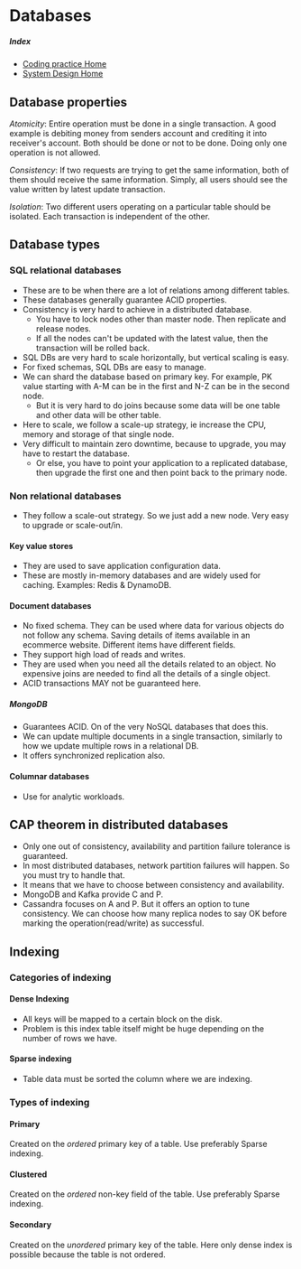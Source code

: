 # Databases

##### Index
- [Coding practice Home](..)
- [System Design Home](.)

## Database properties

*Atomicity*: Entire operation must be done in a single transaction. A good example is debiting money from 
senders account and crediting it into receiver's account. Both should be done or not to be done. Doing only one operation 
is not allowed.

*Consistency*: If two requests are trying to get the same information, both of them should receive the same information.
Simply, all users should see the value written by latest update transaction.

*Isolation*: Two different users operating on a particular table should be isolated. Each transaction is independent of the other.

## Database types

### SQL relational databases
- These are to be when there are a lot of relations among different tables.
- These databases generally guarantee ACID properties.
- Consistency is very hard to achieve in a distributed database. 
  - You have to lock nodes other than master node. Then replicate and release nodes.
  - If all the nodes can't be updated with the latest value, then the transaction will be rolled back.
- SQL DBs are very hard to scale horizontally, but vertical scaling is easy.
- For fixed schemas, SQL DBs are easy to manage.
- We can shard the database based on primary key. For example, PK value starting with A-M can be in the first and N-Z can be in the second node.
  - But it is very hard to do joins because some data will be one table and other data will be other table.
- Here to scale, we follow a scale-up strategy, ie increase the CPU, memory and storage of that single node.
- Very difficult to maintain zero downtime, because to upgrade, you may have to restart the database. 
  - Or else, you have to point your application to a replicated database, then upgrade the first one and then point back to the primary node.

### Non relational databases
- They follow a scale-out strategy. So we just add a new node. Very easy to upgrade or scale-out/in.  

#### Key value stores
- They are used to save application configuration data.
- These are mostly in-memory databases and are widely used for caching. Examples: Redis & DynamoDB.

#### Document databases
- No fixed schema. They can be used where data for various objects do not follow any schema. Saving details of items available
in an ecommerce website. Different items have different fields.
- They support high load of reads and writes.
- They are used when you need all the details related to an object. No expensive joins are needed to find all the details of a single object.
- ACID transactions MAY not be guaranteed here.

##### MongoDB
- Guarantees ACID. On of the very NoSQL databases that does this.
- We can update multiple documents in a single transaction, similarly to how we update multiple rows in a relational DB.
- It offers synchronized replication also.

#### Columnar databases
- Use for analytic workloads. 

## CAP theorem in distributed databases
- Only one out of consistency, availability and partition failure tolerance is guaranteed.
- In most distributed databases, network partition failures will happen. So you must try to handle that.
- It means that we have to choose between consistency and availability.
- MongoDB and Kafka provide C and P.
- Cassandra focuses on A and P. But it offers an option to tune consistency. We can choose how many replica nodes to say OK before marking
the operation(read/write) as successful.

## Indexing

### Categories of indexing

#### Dense Indexing
- All keys will be mapped to a certain block on the disk.
- Problem is this index table itself might be huge depending on the number of rows we have.

#### Sparse indexing
- Table data must be sorted the column where we are indexing.

### Types of indexing

#### Primary
Created on the *ordered* primary key of a table. Use preferably Sparse indexing.

#### Clustered
Created on the *ordered* non-key field of the table. Use preferably Sparse indexing.

#### Secondary
Created on the *unordered* primary key of the table. Here only dense index is possible because the table is not ordered.